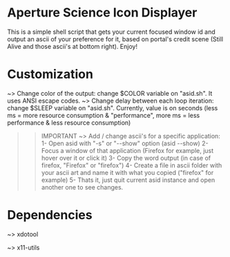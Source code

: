 # Aperture Science Icon Displayer
This is a simple shell script that gets your current focused window id and output an ascii of your preference for it, based on portal's credit scene (Still Alive and those ascii's at bottom right). Enjoy!

# Customization
~> Change color of the output: change $COLOR variable on "asid.sh". It uses ANSI escape codes.
~> Change delay between each loop iteration: change $SLEEP variable on "asid.sh". Currently, value is on seconds (less ms = more resource consumption & "performance", more ms = less performance & less resource consumption)

>> IMPORTANT
~> Add / change ascii's for a specific application:
1- Open asid with "-s" or "--show" option (asid --show)
2- Focus a window of that application (Firefox for example, just hover over it or click it)
3- Copy the word output (in case of firefox, "Firefox" or "firefox")
4- Create a file in ascii folder with your ascii art and name it with what you copied ("firefox" for example)
5- Thats it, just quit current asid instance and open another one to see changes.

# Dependencies

~> xdotool 

~> x11-utils
